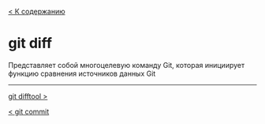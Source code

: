 [< К содержанию](/readme.md)

# git diff

Представляет собой многоцелевую команду Git, которая инициирует функцию сравнения источников данных Git

---

[ git difftool >](/draft/gitcommands/gitdifftool.md)

[ < git commit ](/draft/gitcommands/gitcommit.md)